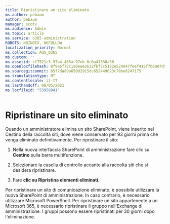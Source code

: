 ```yaml
---
title: Ripristinare un sito eliminato
ms.author: pebaum
author: pebaum
manager: scotv
ms.audience: Admin
ms.topic: article
ms.service: o365-administration
ROBOTS: NOINDEX, NOFOLLOW
localization_priority: Normal
ms.collection: Adm_O365
ms.custom: ''
ms.assetid: cf7521c3-97b4-465a-97eb-6c0a41338a30
ms.openlocfilehash: 8f9a5f78c1a0eae2632fbf7c5132e520847feef415f7b6887d5d7796af720304
ms.sourcegitcommit: b5f7da89a650d2915dc652449623c78be6247175
ms.translationtype: MT
ms.contentlocale: it-IT
ms.lasthandoff: 08/05/2021
ms.locfileid: "53958841"
---
```

# <a name="restore-a-deleted-site"></a>Ripristinare un sito eliminato

Quando un amministratore elimina un sito SharePoint, viene inserito nel Cestino della raccolta siti, dove viene conservato per 93 giorni prima che venga eliminato definitivamente. Per ripristinare il sito:
  
1. Nella nuova interfaccia SharePoint di amministrazione fare clic su **Cestino** sulla barra multifunzione. 
    
2. Selezionare la casella di controllo accanto alla raccolta siti che si desidera ripristinare.
    
3. Fare **clic su Ripristina elementi eliminati**.
    
Per ripristinare un sito di comunicazione eliminato, è possibile utilizzare la nuova SharePoint di amministrazione. In caso contrario, è necessario utilizzare Microsoft PowerShell. Per ripristinare un sito appartenente a un Microsoft 365, è necessario ripristinare il gruppo nell'Exchange di amministrazione. I gruppi possono essere ripristinati per 30 giorni dopo l'eliminazione.
  


